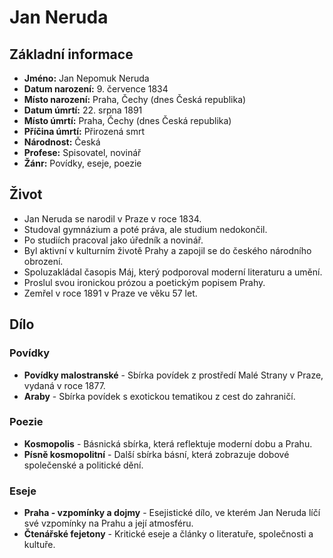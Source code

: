 # Jan Neruda

## Základní informace

- **Jméno:** Jan Nepomuk Neruda
- **Datum narození:** 9. července 1834
- **Místo narození:** Praha, Čechy (dnes Česká republika)
- **Datum úmrtí:** 22. srpna 1891
- **Místo úmrtí:** Praha, Čechy (dnes Česká republika)
- **Příčina úmrtí:** Přirozená smrt
- **Národnost:** Česká
- **Profese:** Spisovatel, novinář
- **Žánr:** Povídky, eseje, poezie

## Život

- Jan Neruda se narodil v Praze v roce 1834.
- Studoval gymnázium a poté práva, ale studium nedokončil.
- Po studiích pracoval jako úředník a novinář.
- Byl aktivní v kulturním životě Prahy a zapojil se do českého národního obrození.
- Spoluzakládal časopis Máj, který podporoval moderní literaturu a umění.
- Proslul svou ironickou prózou a poetickým popisem Prahy.
- Zemřel v roce 1891 v Praze ve věku 57 let.

## Dílo

### Povídky

- **Povídky malostranské** - Sbírka povídek z prostředí Malé Strany v Praze, vydaná v roce 1877.
- **Araby** - Sbírka povídek s exotickou tematikou z cest do zahraničí.

### Poezie

- **Kosmopolis** - Básnická sbírka, která reflektuje moderní dobu a Prahu.
- **Písně kosmopolitní** - Další sbírka básní, která zobrazuje dobové společenské a politické dění.

### Eseje

- **Praha - vzpomínky a dojmy** - Esejistické dílo, ve kterém Jan Neruda líčí své vzpomínky na Prahu a její atmosféru.
- **Čtenářské fejetony** - Kritické eseje a články o literatuře, společnosti a kultuře.